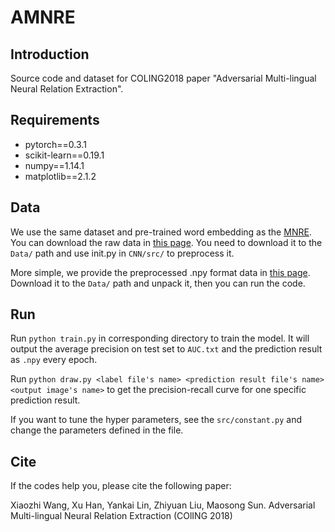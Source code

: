 # AMNRE

## Introduction

Source code and dataset for COLING2018 paper "Adversarial Multi-lingual Neural Relation Extraction".

## Requirements

- pytorch==0.3.1
- scikit-learn==0.19.1
- numpy==1.14.1
- matplotlib==2.1.2

## Data

We use the same dataset and pre-trained word embedding as the [MNRE](https://github.com/thunlp/MNRE). You can download the raw data in [this page](https://pan.baidu.com/s/1dF26l93). You need to download it to the `Data/` path and use init.py in `CNN/src/` to preprocess it.

More simple, we provide the preprocessed .npy format data in [this page](https://cloud.tsinghua.edu.cn/f/193ba7015c4047d6868a/?dl=1). Download it to the `Data/` path and unpack it, then you can run the code.

## Run

Run `python train.py` in corresponding directory to train the model. It will output the average precision on test set to `AUC.txt` and the prediction result as `.npy` every epoch.

Run `python draw.py <label file's name> <prediction result file's name> <output image's name>` to get the precision-recall curve for one specific prediction result.

If you want to tune the hyper parameters, see the `src/constant.py` and change the parameters defined in the file.

## Cite

If the codes help you, please cite the following paper:

Xiaozhi Wang, Xu Han, Yankai Lin, Zhiyuan Liu, Maosong Sun. Adversarial Multi-lingual Neural Relation Extraction (COlING 2018)
